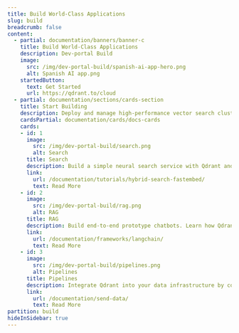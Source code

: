 ```yaml
---
title: Build World-Class Applications
slug: build
breadcrumb: false
content:
  - partial: documentation/banners/banner-c
    title: Build World-Class Applications
    description: Dev-portal Build
    image:
      src: /img/dev-portal-build/spanish-ai-app-hero.png
      alt: Spanish AI app.png
    startedButton:
      text: Get Started
      url: https://qdrant.to/cloud
  - partial: documentation/sections/cards-section
    title: Start Building
    description: Deploy and manage high-performance vector search clusters across cloud environments. Easily scale with fully managed cloud solutions, integrate seamlessly across hybrid setups, or maintain complete control with private cloud deployments in Kubernetes.
    cardsPartial: documentation/cards/docs-cards
    cards:
    - id: 1
      image:
        src: /img/dev-portal-build/search.png
        alt: Search
      title: Search
      description: Build a simple neural search service with Qdrant and FastEmbed. Learn how to upload data, create indexes, and run search queries.
      link:
        url: /documentation/tutorials/hybrid-search-fastembed/
        text: Read More
    - id: 2
      image:
        src: /img/dev-portal-build/rag.png
        alt: RAG
      title: RAG
      description: Build end-to-end prototype chatbots. Learn how Qdrant integrates with popular RAG frameworks like LangChain and Llamaindex.
      link:
        url: /documentation/frameworks/langchain/
        text: Read More
    - id: 3
      image:
        src: /img/dev-portal-build/pipelines.png
        alt: Pipelines
      title: Pipelines
      description: Integrate Qdrant into your data infrastructure by connecting with popular data engineering tools.
      link:
        url: /documentation/send-data/
        text: Read More
partition: build
hideInSidebar: true
---
```


